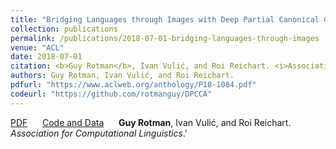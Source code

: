 ```yaml
---
title: "Bridging Languages through Images with Deep Partial Canonical Correlation Analysis"
collection: publications
permalink: /publications/2018-07-01-bridging-languages-through-images
venue: "ACL"
date: 2018-07-01
citation: <b>Guy Rotman</b>, Ivan Vulić, and Roi Reichart. <i>Association for Computational Linguistics</i>.'
authors: Guy Rotman, Ivan Vulić, and Roi Reichart.
pdfurl: "https://www.aclweb.org/anthology/P18-1084.pdf"
codeurl: "https://github.com/rotmanguy/DPCCA"
---  
```

<a href="https://www.aclweb.org/anthology/P18-1084.pdf">PDF</a>
&nbsp;&nbsp;&nbsp;&nbsp;
<a href="https://www.aclweb.org/anthology/P18-1084.pdf">Code and Data</a>
&nbsp;&nbsp;&nbsp;&nbsp;
<b>Guy Rotman</b>, Ivan Vulić, and Roi Reichart. <i>Association for Computational Linguistics</i>.'


